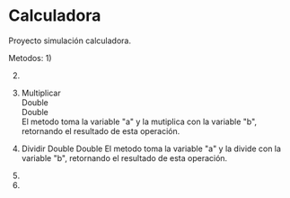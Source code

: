 # Calculadora
Proyecto simulación calculadora.

Metodos:
1)

2)

3)  Multiplicar <br />
    Double <br />
    Double <br />
    El metodo toma la variable "a" y la mutiplica con la variable "b", retornando el resultado de esta operación.
    
4)  Dividir
    Double
    Double
    El metodo toma la variable "a" y la divide con la variable "b", retornando el resultado de esta operación.
   
5)

6)
